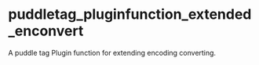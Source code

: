 puddletag_pluginfunction_extended_enconvert
===========================================

A puddle tag Plugin function for extending encoding converting.
